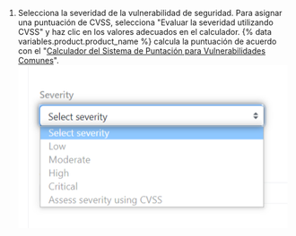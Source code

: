 1. Selecciona la severidad de la vulnerabilidad de seguridad. Para asignar una puntuación de CVSS, selecciona "Evaluar la severidad utilizando CVSS" y haz clic en los valores adecuados en el calculador. {% data variables.product.product_name %} calcula la puntuación de acuerdo con el "[Calculador del Sistema de Puntación para Vulnerabilidades Comunes](https://www.first.org/cvss/calculator)". ![Menú desplegable para seleccionar la severidad](/assets/images/help/security/security-advisory-severity.png)
